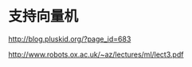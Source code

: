 # 支持向量机

<http://blog.pluskid.org/?page_id=683>

<http://www.robots.ox.ac.uk/~az/lectures/ml/lect3.pdf>
